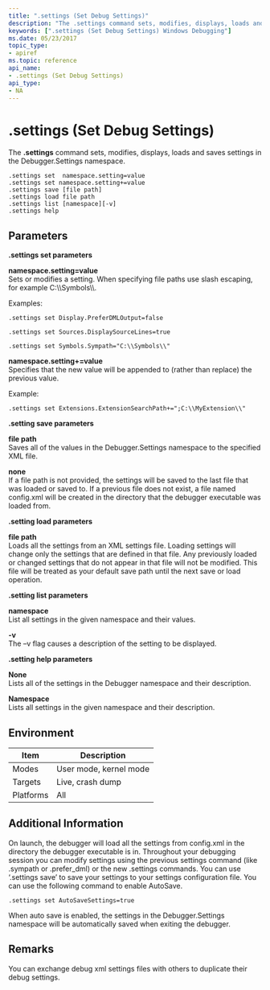 ```yaml
---
title: ".settings (Set Debug Settings)"
description: "The .settings command sets, modifies, displays, loads and saves settings in the Debugger.Settings namespace."
keywords: [".settings (Set Debug Settings) Windows Debugging"]
ms.date: 05/23/2017
topic_type:
- apiref
ms.topic: reference
api_name:
- .settings (Set Debug Settings)
api_type:
- NA
---
```


# .settings (Set Debug Settings)

The **.settings** command sets, modifies, displays, loads and saves settings in the Debugger.Settings namespace.

```dbgcmd
.settings set  namespace.setting=value
.settings set namespace.setting+=value 
.settings save [file path] 
.settings load file path
.settings list [namespace][-v]
.settings help   
```

## Parameters

**.settings set parameters**

<span id="_______NAMESPACE.SETTING_VALUE______"></span> **namespace.setting=value**   
Sets or modifies a setting. When specifying file paths use slash escaping, for example C:\\\\Symbols\\\\.

Examples:

`.settings set Display.PreferDMLOutput=false`

`.settings set Sources.DisplaySourceLines=true`

`.settings set Symbols.Sympath="C:\\Symbols\\"`

<span id="_______NAMESPACE.SETTING__VALUE______"></span> **namespace.setting+=value**   
Specifies that the new value will be appended to (rather than replace) the previous value.

Example:

`.settings set Extensions.ExtensionSearchPath+=";C:\\MyExtension\\"`

**.setting save parameters**

<span id="_______file_path______"></span><span id="_______FILE_PATH______"></span> **file path**   
Saves all of the values in the Debugger.Settings namespace to the specified XML file.

<span id="_______none______"></span><span id="_______NONE______"></span> **none**   
If a file path is not provided, the settings will be saved to the last file that was loaded or saved to. If a previous file does not exist, a file named config.xml will be created in the directory that the debugger executable was loaded from.

**.setting load parameters**

<span id="_______file_path______"></span><span id="_______FILE_PATH______"></span> **file path**   
Loads all the settings from an XML settings file. Loading settings will change only the settings that are defined in that file. Any previously loaded or changed settings that do not appear in that file will not be modified. This file will be treated as your default save path until the next save or load operation.

**.setting list parameters**

<span id="_______namespace______"></span><span id="_______NAMESPACE______"></span> **namespace**   
List all settings in the given namespace and their values.

<span id="_______-v______"></span><span id="_______-V______"></span> **-v**   
The –v flag causes a description of the setting to be displayed.

**.setting help parameters**

<span id="_______None______"></span><span id="_______none______"></span><span id="_______NONE______"></span> **None**   
Lists all of the settings in the Debugger namespace and their description.

<span id="_______Namespace______"></span><span id="_______namespace______"></span><span id="_______NAMESPACE______"></span> **Namespace**   
Lists all settings in the given namespace and their description.

## Environment

|  Item  | Description          |
|--------|----------------------|
|Modes   |User mode, kernel mode|
|Targets |Live, crash dump      |
|Platforms|All                  |

## Additional Information

On launch, the debugger will load all the settings from config.xml in the directory the debugger executable is in. Throughout your debugging session you can modify settings using the previous settings command (like .sympath or .prefer\_dml) or the new .settings commands. You can use ‘.settings save’ to save your settings to your settings configuration file. You can use the following command to enable AutoSave.

`.settings set AutoSaveSettings=true`

When auto save is enabled, the settings in the Debugger.Settings namespace will be automatically saved when exiting the debugger.

## Remarks

You can exchange debug xml settings files with others to duplicate their debug settings.
